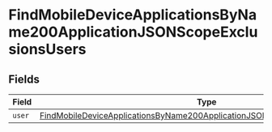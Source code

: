 # FindMobileDeviceApplicationsByName200ApplicationJSONScopeExclusionsUsers


## Fields

| Field                                                                                                                                                                                   | Type                                                                                                                                                                                    | Required                                                                                                                                                                                | Description                                                                                                                                                                             |
| --------------------------------------------------------------------------------------------------------------------------------------------------------------------------------------- | --------------------------------------------------------------------------------------------------------------------------------------------------------------------------------------- | --------------------------------------------------------------------------------------------------------------------------------------------------------------------------------------- | --------------------------------------------------------------------------------------------------------------------------------------------------------------------------------------- |
| `user`                                                                                                                                                                                  | [FindMobileDeviceApplicationsByName200ApplicationJSONScopeExclusionsUsersUser](../../models/operations/findmobiledeviceapplicationsbyname200applicationjsonscopeexclusionsusersuser.md) | :heavy_minus_sign:                                                                                                                                                                      | N/A                                                                                                                                                                                     |